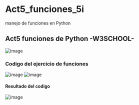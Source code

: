 # Act5_funciones_5i
manejo de funciones en Python


## Act5 funciones de Python  -W3SCHOOL-
![image](https://github.com/user-attachments/assets/d8fd2501-aadc-49f5-af48-16480bc7b950)

### Codigo del ejercicio de funciones 
![image](https://github.com/user-attachments/assets/c67ca41a-1bf2-4f24-a8ed-f1cf2e4d87d6)
![image](https://github.com/user-attachments/assets/fc014d48-fc4f-4424-94ed-14d411f1899a)

#### Resultado del codigo
![image](https://github.com/user-attachments/assets/2041be09-cfc4-4cd8-aa73-d5cafb547029)


